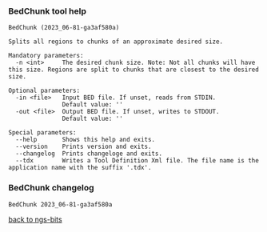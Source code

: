 ### BedChunk tool help
	BedChunk (2023_06-81-ga3af580a)
	
	Splits all regions to chunks of an approximate desired size.
	
	Mandatory parameters:
	  -n <int>     The desired chunk size. Note: Not all chunks will have this size. Regions are split to chunks that are closest to the desired size.
	
	Optional parameters:
	  -in <file>   Input BED file. If unset, reads from STDIN.
	               Default value: ''
	  -out <file>  Output BED file. If unset, writes to STDOUT.
	               Default value: ''
	
	Special parameters:
	  --help       Shows this help and exits.
	  --version    Prints version and exits.
	  --changelog  Prints changeloge and exits.
	  --tdx        Writes a Tool Definition Xml file. The file name is the application name with the suffix '.tdx'.
	
### BedChunk changelog
	BedChunk 2023_06-81-ga3af580a
	
[back to ngs-bits](https://github.com/imgag/ngs-bits)